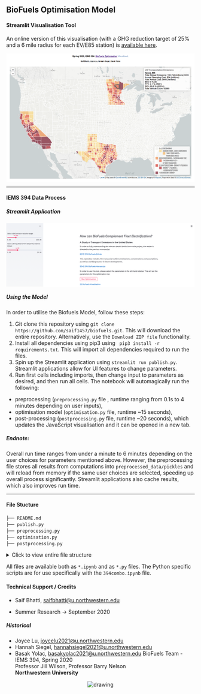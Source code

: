 ## BioFuels Optimisation Model
#### Streamlit Visualisation Tool

An online version of this visualisation (with a GHG reduction target of 25% and a 6 mile radius for each EV/E85 station) is [available here](http://www.saifbhatti.com/iems394).


<p align="center">
  <img src="visualisation.png" align="center" alt="drawing" width="800"/>
</p>

---------------
#### IEMS 394 Data Process

##### Streamlit Application

<p align="center">
  <img src="user_options.png" align="center" alt="drawing" width="1000"/>
</p>


##### Using the Model

In order to utilise the Biofuels Model, follow these steps:

1. Git clone this repository using `git clone https://github.com/saif1457/biofuels.git`. This will download the entire repository. Alternatively, use the `Download ZIP file` functionality.
2. Install all dependencies using pip3 using ` pip3 install -r requirements.txt`. This will import all dependencies required to run the files. 
3. Spin up the Streamlit application using `streamlit run publish.py`. Streamlit applications allow for UI features to change parameters.
4. Run first cells including imports, then change input to parameters as desired, and then run all cells. The notebook will automagically run the following: 
-  preprocessing (`preprocessing.py` file , runtime ranging from 0.1s to 4 minutes depending on user inputs), 
- optimisation model (`optimisation.py` file, runtime ~15 seconds),
- post-processing (`postprocessing.py` file, runtime ~20 seconds), which updates the JavaScript visualisation and it can be opened in a new tab.

##### Endnote: 
Overall run time ranges from under a minute to 6 minutes depending on the user choices for parameters mentioned above. However, the preprocessing file stores all results from computations into `preprocessed_data/pickles` and will reload from memory if the same user choices are selected, speeding up overall process significantly. Streamlit applications also cache results, which also improves run time.

---------------
#### File Stucture

```bash
├── README.md
├── publish.py
├── preprocessing.py
├── optimisation.py
├── postprocessing.py
```

<details>
  <summary>Click to view entire file structure</summary>
  
  ```bash
├── vdf
├── efuels_vi.csv
├── e85_vi.csv
├── biofuels.html
├── proposal.png
├── requirements.txt
└── state_output.js
│   ├── B(r).csv
│   ├── C(F).csv
│   ├── CC(v,s).csv
│   ├── CG(F).csv
│   ├── E.csv
│   ├── EF(f,s).csv
│   ├── F.csv
│   ├── FE(v,f).csv
│   ├── M.csv
│   ├── N(r).csv
│   ├── R.csv
│   ├── S.csv
│   ├── T(r).csv
│   ├── TM(f,s).csv
│   ├── V.csv
│   ├── W(s).csv
│   ├── W_county_param.csv
│   ├── county_renaming_engine.csv
│   ├── e85_vi.csv
│   ├── efuels_vi.csv
│   └── visual_df.csv
├── preprocessed_data
│   ├── california_car_data.csv
│   ├── counties.csv
│   ├── e85_fuel_stations.csv
│   ├── electric_fuel_stations.csv
│   ├── gz_2010_us_050_00_500k
│   │   ├── gz_2010_us_050_00_500k.dbf
│   │   ├── gz_2010_us_050_00_500k.prj
│   │   ├── gz_2010_us_050_00_500k.shp
│   │   ├── gz_2010_us_050_00_500k.shx
│   │   └── gz_2010_us_050_00_500k.xml
│   ├── gz_2010_us_050_00_500k.shp
│   ├── pickles
│   │   ├── e85_vi_6.pkl
│   │   ├── e85_vi_7.pkl
│   │   ├── e85_vi_8.pkl
│   │   ├── e85_vi_9.pkl
│   │   ├── efuels_vi_6.pkl
│   │   ├── efuels_vi_7.pkl
│   │   ├── efuels_vi_8.pkl
│   │   └── efuels_vi_9.pkl
│   ├── us_counties_2010.json
│   ├── uszips.csv
│   └── vehicle_reg
│       ├── mn_ev_registrations_public.csv
│       ├── mn_ev_registrations_public.xlsx
│       ├── tx_ev_registrations_public.csv
│       └── tx_ev_registrations_public.xlsx
```
 
</details>

All files are available both as `*.ipynb` and as `*.py` files. The Python specific scripts are for use specifically with the `394combo.ipynb` file. 

#### Technical Support / Credits
* Saif Bhatti, [saifbhatti@u.northwestern.edu](mailto:saifbhatti@u.northwestern.edu)
- Summer Research -> September 2020

##### Historical
* Joyce Lu, [joycelu2021@u.northwestern.edu](mailto:joycelu2021@u.northwestern.edu)
* Hannah Siegel, [hannahsiegel2021@u.northwestern.edu](mailto:hannahseigel2021@u.northwestern.edu)
* Basak Yolac, [basakyolac2021@u.northwestern.edu](mailto:basakyolac2021@u.northwestern.edu)
BioFuels Team - IEMS 394, Spring 2020 <br>
Professor Jill Wilson, Professor Barry Nelson <br>
**Northwestern University** <br>

<p align="center">
  <img src="https://i.pinimg.com/originals/95/2d/df/952ddfb87ffbc3c087481e89d1db0150.jpg" align="center" alt="drawing" width="200"/>
</p>
